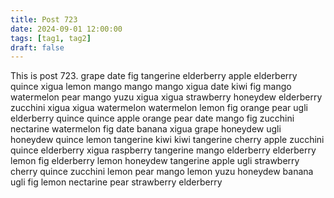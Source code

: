 ```yaml
---
title: Post 723
date: 2024-09-01 12:00:00
tags: [tag1, tag2]
draft: false
---
```

This is post 723.
grape
date
fig
tangerine
elderberry
apple
elderberry
quince
xigua
lemon
mango
mango
mango
xigua
date
kiwi
fig
mango
watermelon
pear
mango
yuzu
xigua
xigua
strawberry
honeydew
elderberry
zucchini
xigua
xigua
watermelon
watermelon
lemon
fig
orange
pear
ugli
elderberry
quince
quince
apple
orange
pear
date
mango
fig
zucchini
nectarine
watermelon
fig
date
banana
xigua
grape
honeydew
ugli
honeydew
quince
lemon
tangerine
kiwi
kiwi
tangerine
cherry
apple
zucchini
quince
elderberry
xigua
raspberry
tangerine
mango
elderberry
elderberry
lemon
fig
elderberry
lemon
honeydew
tangerine
apple
ugli
strawberry
cherry
quince
zucchini
lemon
pear
mango
lemon
yuzu
honeydew
banana
ugli
fig
lemon
nectarine
pear
strawberry
elderberry

